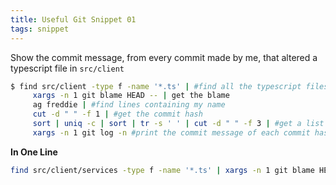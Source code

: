 ```yaml
---
title: Useful Git Snippet 01
tags: snippet
---
```


Show the commit message, from every commit made by me, that altered a typescript file in `src/client`

```bash
$ find src/client -type f -name '*.ts' | #find all the typescript files in src/client
	 xargs -n 1 git blame HEAD -- | get the blame
	 ag freddie | #find lines containing my name
	 cut -d " " -f 1 | #get the commit hash
	 sort | uniq -c | sort | tr -s ' ' | cut -d " " -f 3 | #get a list of unique commit hashes, with the one that i'm blamed most on at the bottom
	 xargs -n 1 git log -n #print the commit message of each commit hash
```

**In One Line**

```bash
find src/client/services -type f -name '*.ts' | xargs -n 1 git blame HEAD -- | ag freddie | cut -d " " -f 1 | sort | uniq -c | sort | tr -s ' ' | cut -d " " -f 3 | xargs -n 1 git log -n 1
```
